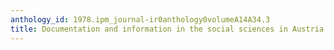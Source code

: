 ```yaml
---
anthology_id: 1978.ipm_journal-ir0anthology0volumeA14A34.3
title: Documentation and information in the social sciences in Austria
---
```

